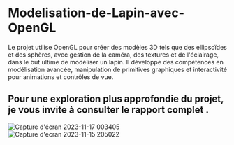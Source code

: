 # Modelisation-de-Lapin-avec-OpenGL
Le projet utilise OpenGL pour créer des modèles 3D tels que des ellipsoïdes et des sphères, avec gestion de la caméra, des textures et de l'éclairage, dans le but ultime de modéliser un lapin. Il développe des compétences en modélisation avancée, manipulation de primitives graphiques et interactivité pour animations et contrôles de vue. 
## Pour une exploration plus approfondie du projet, je vous invite à consulter le rapport complet .
![Capture d'écran 2023-11-17 003405](https://github.com/Imannne11/Modelisation-de-Lapin-avec-OpenGL/assets/118926495/8c85532a-6aef-4d10-912d-007fb1ec0310)
![Capture d'écran 2023-11-15 205022](https://github.com/Imannne11/Modelisation-de-Lapin-avec-OpenGL/assets/118926495/e10a3844-6637-44d1-ba9c-55d8f134b381)
